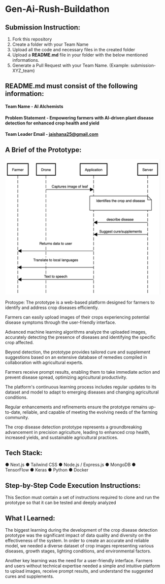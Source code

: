 # Gen-Ai-Rush-Buildathon

## Submission Instruction:
  1. Fork this repository
  2. Create a folder with your Team Name
  3. Upload all the code and necessary files in the created folder
  4. Upload a **README.md** file in your folder with the below mentioned informations.
  5. Generate a Pull Request with your Team Name. (Example: submission-XYZ_team)

## README.md must consist of the following information:

#### Team Name - AI Alchemists
#### Problem Statement - Empowering farmers with AI-driven plant disease detection for enhanced crop health and yield
#### Team Leader Email - jaishana25@gmail.com

## A Brief of the Prototype:
  ![Sequence Diagram](seq.png)


  Protoype: The prototype is a web-based platform designed for farmers to identify and address crop diseases efficiently.

Farmers can easily upload images of their crops experiencing potential disease symptoms through the user-friendly interface.

Advanced machine learning algorithms analyze the uploaded images, accurately detecting the presence of diseases and identifying the specific crop affected.

Beyond detection, the prototype provides tailored cure and supplement suggestions based on an extensive database of remedies compiled in collaboration with agricultural experts.

Farmers receive prompt results, enabling them to take immediate action and prevent disease spread, optimizing agricultural productivity.

The platform's continuous learning process includes regular updates to its dataset and model to adapt to emerging diseases and changing agricultural conditions.

Regular enhancements and refinements ensure the prototype remains up-to-date, reliable, and capable of meeting the evolving needs of the farming community.

The crop disease detection prototype represents a groundbreaking advancement in precision agriculture, leading to enhanced crop health, increased yields, and sustainable agricultural practices.
  
## Tech Stack: 
● Next.js
● Tailwind CSS
● Node.js / Express.js
● MongoDB
● TensorFlow
● Keras
● Python
● Docker
   
## Step-by-Step Code Execution Instructions:
  This Section must contain a set of instructions required to clone and run the prototype so that it can be tested and deeply analyzed
  
## What I Learned:
  The biggest learning during the development of the crop disease detection prototype was the significant impact of data quality and diversity on the effectiveness of the system. In order to create an accurate and reliable model, we needed a diverse dataset of crop images representing various diseases, growth stages, lighting conditions, and environmental factors.

  Another key learning was the need for a user-friendly interface. Farmers and users without technical expertise needed a simple and intuitive platform to upload images, receive prompt results, and understand the suggested cures and supplements. 
